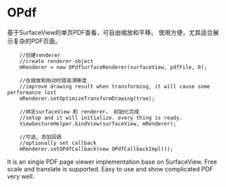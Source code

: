 # OPdf

基于SurfaceView的单页PDF查看，可自由缩放和平移。
使用方便，尤其适合展示复杂的PDF页面。

        //创建renderer 
        //create renderer object
        mRenderer = new OPdfSurfaceRenderer(surfaceView, pdfFile, 0);
        
        //在缩放和拖动时提高清晰度
        //improve drawing result when transforming, it will cause some performance lost
        mRenderer.setOptimizeTransformDrawing(true);
        
        //绑定surfaceView 和 renderer， 初始化完成
        //setup and it will initialize. every thing is ready.
        ViewGestureHelper.bindView(surfaceView, mRenderer);
        
        //可选，添加回调
        //optionally set callback
        mRenderer.setOPdfCallback(new OPdfCallbackImpl());
        
It is an single PDF page viewer implementation base on SurfaceView.
Free scale and translate is supported.
Easy to use and show complicated PDF very well.
